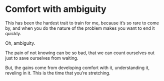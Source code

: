 # Comfort with ambiguity


This has been the hardest trait to train for me, because it’s so rare to come
by, and when you do the nature of the problem makes you want to end it
quickly.

Oh, ambiguity.

The pain of not knowing can be so bad, that we can count ourselves out just to
save ourselves from waiting.

But, the gains come from developing comfort with it, understanding it,
reveling in it. This is the time that you’re stretching.

